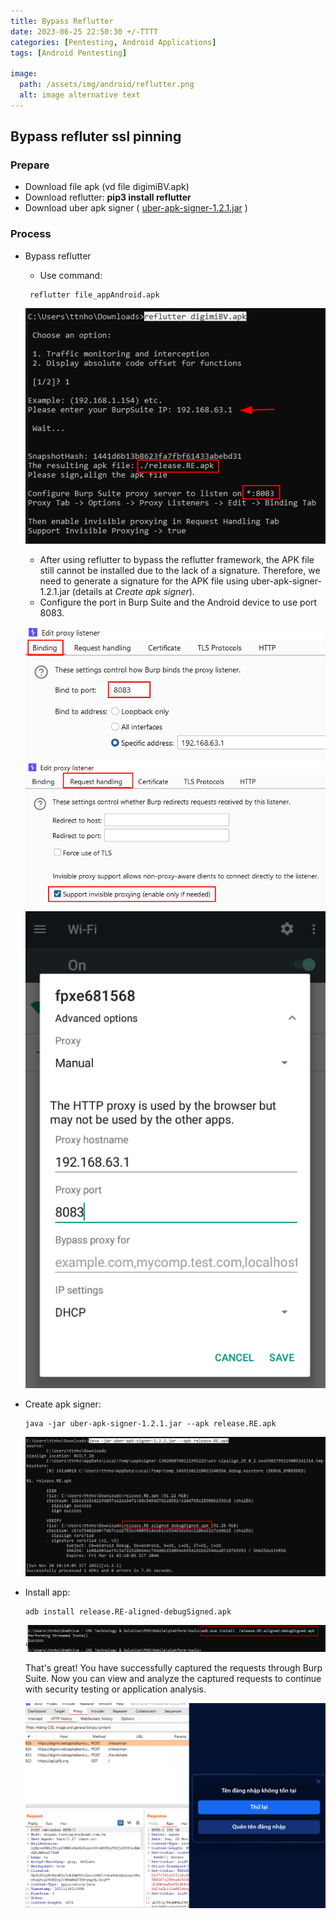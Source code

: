 ```yaml
---
title: Bypass Reflutter 
date: 2023-06-25 22:50:30 +/-TTTT
categories: [Pentesting, Android Applications]
tags: [Android Pentesting] 

image:
  path: /assets/img/android/reflutter.png
  alt: image alternative text
---
```


## Bypass refluter ssl pinning
### Prepare
- Download file apk (vd file digimiBV.apk)
- Download reflutter: 
	**pip3 install reflutter**
- Download uber apk signer ( [uber-apk-signer-1.2.1.jar](https://github.com/patrickfav/uber-apk-signer/releases/download/v1.2.1/uber-apk-signer-1.2.1.jar) )
### Process
- Bypass reflutter
	- Use command: 
    
    ```shell
     reflutter file_appAndroid.apk
    ```
   
	
	![](/assets/img/android/refluterRun.png)
	
	- After using reflutter to bypass the reflutter framework, the APK file still cannot be installed due to the lack of a signature. Therefore, we need to generate a signature for the APK file using uber-apk-signer-1.2.1.jar (details at *Create apk signer*).
	- Configure the port in Burp Suite and the Android device to use port 8083.
	
	![](/assets/img/android/Pasted%20image%2020221121092422.png)
	![](/assets/img/android/Pasted%20image%2020221121092451.png)
	![](/assets/img/android/Pasted%20image%2020221121092506.png)
	
- Create apk signer:

    ```shell
    java -jar uber-apk-signer-1.2.1.jar --apk release.RE.apk
    ```
	![](/assets/img/android/Pasted%20image%2020221121092520.png)

- Install app: 

    ```shell
    adb install release.RE-aligned-debugSigned.apk
    ```
	
	![](/assets/img/android/Pasted%20image%2020221121092544.png)
	
	That's great! You have successfully captured the requests through Burp Suite. Now you can view and analyze the captured requests to continue with security testing or application analysis.
	
	![](/assets/img/android/Pasted%20image%2020221121092559.png)